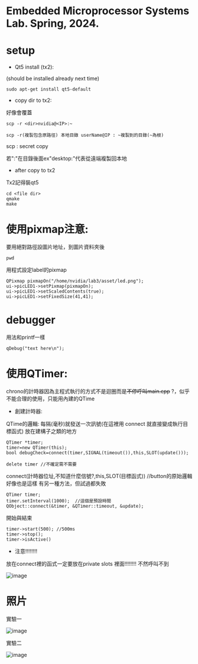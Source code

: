 # Embedded Microprocessor Systems Lab. Spring, 2024.

# setup
 
* Qt5 install (tx2):
  
(should be installed already next time)

    sudo apt-get install qt5-default
    
* copy dir to tx2:

好像會覆蓋

    scp -r <dir>nvidia@<IP>:~

    scp -r(複製包含原路徑) 本地目錄 userName@IP : ~複製到的目錄(~為根)

scp : secret copy

若":"在目錄後面ex"desktop:"代表從遠端複製回本地
  
* after copy to tx2 

Tx2記得裝qt5

    cd <file dir>
    qmake
    make  


# 使用pixmap注意:

 要用絕對路徑設圖片地址，到圖片資料夾後
 
    pwd

 用程式設定label的pixmap
 
    QPixmap pixmapOn("/home/nvidia/lab3/asset/led.png");
    ui->picLED1->setPixmap(pixmapOn);
    ui->picLED1->setScaledContents(true); 
    ui->picLED1->setFixedSize(41,41);     


# debugger

用法和printf一樣

    qDebug("text here\n");

# 使用QTimer:

chrono的計時器因為主程式執行的方式不是迴圈而是~~不停呼叫main.cpp~~ ?，似乎不能合理的使用，只能用內建的QTime

* 創建計時器:

QTime的邏輯: 每隔(毫秒)就發送一次訊號(在這裡用 connect 就直接變成執行目標函式)
放在建構子之類的地方

    QTimer *timer;
    timer=new QTimer(this);
    bool debugCheck=connect(timer,SIGNAL(timeout()),this,SLOT(update()));

    delete timer //不確定需不需要
    
connect(計時器位址,不知道什麼信號?,this,SLOT(目標函式))  //button的原始邏輯好像也是這樣
有另一種方法，但試過都失敗

    QTimer timer;
    timer.setInterval(1000);  //這個是預設時間
    QObject::connect(&timer, &QTimer::timeout, &update);

開始與結束

    timer->start(500); //500ms
    timer->stop();
    timer->isActive()

* 注意!!!!!!!!

放在connect裡的函式一定要放在private slots 裡面!!!!!!!! 不然呼叫不到

  ![image](https://github.com/ntut-Tu/Embedded-Microprocessor-Systems-Lab.-Spring-2024./assets/160988691/0ee0f96e-3676-4c98-bb30-d1e5f83d7eeb)


# 照片

實驗一

![image](https://github.com/ntut-Tu/Embedded-Microprocessor-Systems-Lab.-Spring-2024./assets/160988691/ad1a6176-ed15-4f92-a5af-51b6abf7b895)

實驗二

![image](https://github.com/ntut-Tu/Embedded-Microprocessor-Systems-Lab.-Spring-2024./assets/160988691/1fd28485-b4da-4a15-809e-1ff542abcaeb)


    
